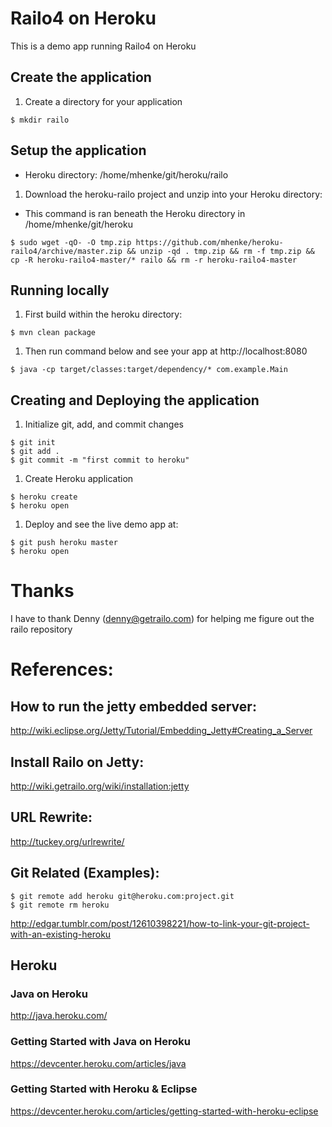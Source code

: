 # Railo4 on Heroku

This is a demo app running Railo4 on Heroku

## Create the application
 1. Create a directory for your application

 ```
 $ mkdir railo
 ```

## Setup the application

 - Heroku directory: /home/mhenke/git/heroku/railo

 1. Download the heroku-railo project and unzip into your Heroku directory:
   - This command is ran beneath the Heroku directory in /home/mhenke/git/heroku

 ```
 $ sudo wget -qO- -O tmp.zip https://github.com/mhenke/heroku-railo4/archive/master.zip && unzip -qd . tmp.zip && rm -f tmp.zip && cp -R heroku-railo4-master/* railo && rm -r heroku-railo4-master
 ```

## Running locally
 1. First build within the heroku directory:

 ```
 $ mvn clean package
 ```

 1. Then run command below and see your app at http://localhost:8080
   
 ```
 $ java -cp target/classes:target/dependency/* com.example.Main
 ```

##  Creating and Deploying the application
 1. Initialize git, add, and commit changes

 ```
 $ git init
 $ git add .
 $ git commit -m "first commit to heroku"
 ```

 1. Create Heroku application

 ```
 $ heroku create
 $ heroku open
 ```
 
 1. Deploy and see the live demo app at:

 ```
 $ git push heroku master
 $ heroku open
 ```

# Thanks
  I have to thank Denny (denny@getrailo.com) for helping me figure out the railo repository	

# References:
## How to run the jetty embedded server:
  http://wiki.eclipse.org/Jetty/Tutorial/Embedding_Jetty#Creating_a_Server
## Install Railo on Jetty:
  http://wiki.getrailo.org/wiki/installation:jetty
## URL Rewrite:
  http://tuckey.org/urlrewrite/	
## Git Related (Examples):
```
$ git remote add heroku git@heroku.com:project.git
$ git remote rm heroku
```	
http://edgar.tumblr.com/post/12610398221/how-to-link-your-git-project-with-an-existing-heroku
## Heroku
### Java on Heroku
  http://java.heroku.com/
### Getting Started with Java on Heroku 
  https://devcenter.heroku.com/articles/java
### Getting Started with Heroku & Eclipse
  https://devcenter.heroku.com/articles/getting-started-with-heroku-eclipse
